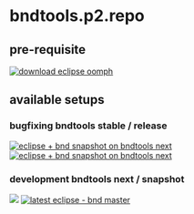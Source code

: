 # bndtools.p2.repo

## pre-requisite

<a href="https://wiki.eclipse.org/Eclipse_Installer" target="_blank"><img src="https://img.shields.io/badge/download%20eclipse%20oomph-480896?style=flat&link=https%3A%2F%2Fwiki.eclipse.org%2FEclipse_Oomph_Installer)" alt="download eclipse oomph"></a>

## available setups

### bugfixing bndtools stable / release

<a href="eclipse+installer:https://klibio.github.io/bndtools.p2.repo/setup/config_bnd-master_ecl-latest.setup">
<img src="https://img.shields.io/static/v1?logo=eclipseide&label=eclipse%20%2B%20bndtools%20release&message=bndtools%20:%20master&style=for-the-badge&logoColor=white&labelColor=963508&color=gray"
alt="eclipse + bnd snapshot on bndtools next"/></a>

<a href="eclipse+installer:https://klibio.github.io/bndtools.p2.repo/setup/config_bnd-master_ecl-latest.setup">
<img src="https://img.shields.io/static/v1?logo=eclipseide&label=eclipse%20%2B%20bndtools%20snapshot&message=bndtools%20:%20master&style=for-the-badge&logoColor=white&labelColor=orange&color=gray"
alt="eclipse + bnd snapshot on bndtools next"/></a>

### development bndtools next / snapshot

<a href="eclipse+installer:https://klibio.github.io/bndtools.p2.repo/setup/config_bnd-next_ecl-latest.setup">
<img src="https://img.shields.io/static/v1?logo=eclipseide&label=eclipse%20%2B%20bndtools%20release&message=bndtools%20:%20next&style=for-the-badge&logoColor=white&labelColor=963508&color=lightgray"/></a>

<a href="eclipse+installer:https://klibio.github.io/bndtools.p2.repo/setup/config_bnd-master_ecl-latest.setup">
<img src="https://img.shields.io/static/v1?logo=eclipseide&label=eclipse%20%2B%20bndtools%20snapshot&message=bndtools%20:%20next&style=for-the-badge&logoColor=white&labelColor=orange&color=lightgray"
alt="latest eclipse - bnd master"/></a>
